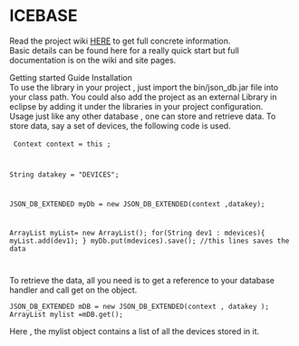 # ICEBASE
Read the project wiki <a href="https://github.com/larrytech7/IceBase/wiki/ICEBASE-version-1.0.1">HERE</a> to get full concrete information.<br />
Basic details can be found here for a really quick start but full documentation is on the wiki and site pages.

Getting started Guide Installation
<br/>
To use the library in your project , just import the bin/json_db.jar file into your class path. You could also add the project as an external Library in eclipse by adding it under the libraries in your project configuration.
<br/>
Usage just like any other database , one can store and retrieve data. To store data, say a set of devices, the following code is used. <br /><br/>
<code>
Context context = this ;

String datakey = "DEVICES"; 

JSON_DB_EXTENDED myDb = new JSON_DB_EXTENDED(context ,datakey);

ArrayList myList= new ArrayList();
    for(String dev1 : mdevices){
      myList.add(dev1);
      }
      myDb.put(mdevices).save(); //this lines saves the data

</code>

To retrieve the data, all you need is to get a reference to your database handler and call get on the object.
<br />
<code>
JSON_DB_EXTENDED mDB = new JSON_DB_EXTENDED(context , datakey );
ArrayList mylist =mDB.get();
</code>
<br />

Here , the mylist object contains a list of all the devices stored in it.
